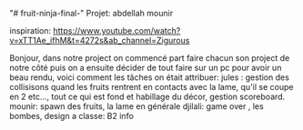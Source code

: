 "# fruit-ninja-final-" 
Projet: abdellah mounir

inspiration: https://www.youtube.com/watch?v=xTT1Ae_ifhM&t=4272s&ab_channel=Zigurous

Bonjour, dans notre project on commencé part faire chacun son project de notre côté puis on a ensuite décider de tout faire sur un pc pour avoir un beau rendu,
voici comment les tâches on était attribuer:
jules :  gestion des collisisons quand les fruits rentrent en contacts avec la lame, qu'il se coupe en 2 etc..., tout ce qui est fond et habillage du décor, gestion scoreboard.
mounir: spawn des fruits, la lame en générale
djilali: game over , les bombes, design
a
classe: B2 info

